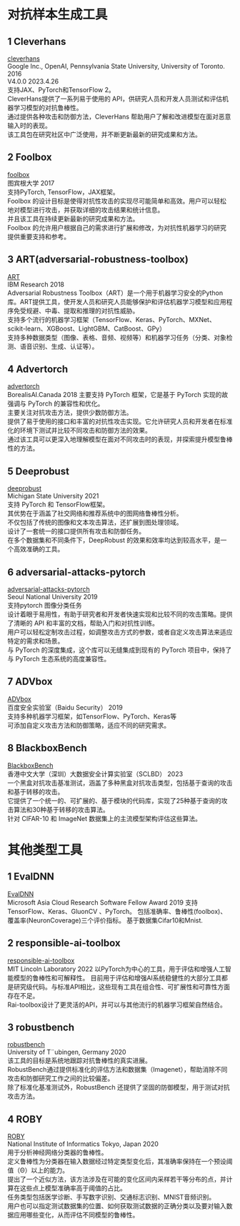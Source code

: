 # 对抗样本生成工具
## 1 Cleverhans
[cleverhans](https://github.com/tensorflow/cleverhans)  
Google Inc., OpenAI, Pennsylvania State University, University of Toronto. 2016  
V4.0.0 2023.4.26  
支持JAX、PyTorch和TensorFlow 2。  
CleverHans提供了一系列易于使用的 API，供研究人员和开发人员测试和评估机器学习模型的对抗鲁棒性。  
通过提供各种攻击和防御方法，CleverHans 帮助用户了解和改进模型在面对恶意输入时的表现。  
该工具包在研究社区中广泛使用，并不断更新最新的研究成果和方法。  

## 2 Foolbox
[foolbox](https://github.com/bethgelab/foolbox)  
图宾根大学 2017  
支持PyTorch, TensorFlow，JAX框架。  
Foolbox 的设计目标是使得对抗性攻击的实现尽可能简单和高效。用户可以轻松地对模型进行攻击，并获取详细的攻击结果和统计信息。  
并且该工具在持续更新最新的研究成果和方法。  
Foolbox 的允许用户根据自己的需求进行扩展和修改，为对抗性机器学习的研究提供重要支持和参考。  

## 3 ART(adversarial-robustness-toolbox)
[ART](https://github.com/IBM/adversarial-robustness-toolbox)  
IBM Research 2018  
Adversarial Robustness Toolbox（ART）是一个用于机器学习安全的Python库。ART提供工具，使开发人员和研究人员能够保护和评估机器学习模型和应用程序免受规避、中毒、提取和推理的对抗性威胁。  
支持多个流行的机器学习框架（TensorFlow、Keras、PyTorch、MXNet、scikit-learn、XGBoost、LightGBM、CatBoost、GPy）  
支持多种数据类型（图像、表格、音频、视频等）和机器学习任务（分类、对象检测、语音识别、生成、认证等）。  

## 4 Advertorch
[advertorch](https://github.com/BorealisAI/advertorch)  
BorealisAI.Canada 2018
主要支持 PyTorch 框架，它是基于 PyTorch 实现的故强调与 PyTorch 的兼容性和优化。  
主要关注对抗攻击方法，提供少数防御方法。  
提供了易于使用的接口和丰富的对抗性攻击实现。它允许研究人员和开发者在标准化的环境下测试并比较不同攻击和防御方法的效果。  
通过该工具可以更深入地理解模型在面对不同攻击时的表现，并探索提升模型鲁棒性的方法。  

## 5 Deeprobust
[deeprobust](https://github.com/DSE-MSU/DeepRobust)  
Michigan State University 2021  
支持 PyTorch 和 TensorFlow框架。  
其优势在于涵盖了社交网络和推荐系统中的图网络鲁棒性分析。  
不仅包括了传统的图像和文本攻击算法，还扩展到图处理领域。  
设计了一套统一的接口提供所有攻击和防御任务。  
在多个数据集和不同条件下，DeepRobust 的效果和效率均达到较高水平，是一个高效准确的工具。  

## 6 adversarial-attacks-pytorch
[adversarial-attacks-pytorch](https://github.com/Harry24k/adversarial-attacks-pytorch)   
 Seoul National University 2019  
支持pytorch 图像分类任务  
设计着眼于易用性，有助于研究者和开发者快速实现和比较不同的攻击策略。提供了清晰的 API 和丰富的文档，帮助入门和对抗性训练。  
用户可以轻松定制攻击过程，如调整攻击方式的参数，或者自定义攻击算法来适应特定的需求和场景。  
与 PyTorch 的深度集成，这个库可以无缝集成到现有的 PyTorch 项目中，保持了与 PyTorch 生态系统的高度兼容性。    

## 7 ADVbox
[ADVbox](https://github.com/advboxes/AdvBox)  
百度安全实验室（Baidu Security） 2019  
支持多种机器学习框架，如TensorFlow、PyTorch、Keras等  
可添加自定义攻击方法和防御策略，适应不同的研究需求。  

## 8 BlackboxBench
[BlackboxBench](https://github.com/SCLBD/BlackboxBench)  
香港中文大学（深圳）大数据安全计算实验室（SCLBD） 2023  
一个黑盒对抗攻击基准测试，涵盖了多种黑盒对抗攻击类型，包括基于查询的攻击和基于转移的攻击。  
它提供了一个统一的、可扩展的、基于模块的代码库，实现了25种基于查询的攻击算法和30种基于转移的攻击算法。  
针对 CIFAR-10 和 ImageNet 数据集上的主流模型架构评估这些算法。  

# 其他类型工具
## 1 EvalDNN
[EvalDNN](https://github.com/yqtianust/EvalDNN)  
Microsoft Asia Cloud Research Software Fellow Award 2019
支持TensorFlow、Keras、GluonCV 、PyTorch。
包括准确率、鲁棒性(foolbox)、覆盖率(NeuronCoverage)三个评价指标。
基于数据集Cifar10和Mnist.  

## 2 responsible-ai-toolbox
[responsible-ai-toolbox](https://github.com/mit-ll-responsible-ai/responsible-ai-toolbox)  
MIT Lincoln Laboratory  2022
以PyTorch为中心的工具，用于评估和增强人工智能模型的鲁棒性和可解释性。
目前用于评估和增强AI系统稳健性的大部分工具都是研究级代码。与标准API相比，这些现有工具在组合性、可扩展性和可靠性方面存在不足。  
Rai-toolbox设计了更灵活的API，并可以与其他流行的机器学习框架自然结合。    

## 3 robustbench
[robustbench](https://github.com/RobustBench/robustbench)  
University of T¨ubingen, Germany 2020  
该工具的目标是系统地跟踪对抗鲁棒性的真实进展。    
RobustBench通过提供标准化的评估方法和数据集（Imagenet），帮助消除不同攻击和防御研究工作之间的比较偏差。  
除了标准化基准测试外，RobustBench 还提供了坚固的防御模型，用于测试对抗攻击方法。  

## 4 ROBY
[ROBY](https://github.com/fmselab/roby)  
National Institute of Informatics Tokyo, Japan 2020  
用于分析神经网络分类器的鲁棒性。  
定义鲁棒性为分类器在输入数据经过特定类型变化后，其准确率保持在一个预设阈值（Θ）以上的能力。  
提出了一个近似方法，该方法涉及在可能的变化区间内采样若干等分布的点，并计算在这些点上模型准确率高于阈值的占比。  
任务类型包括医学诊断、手写数字识别、交通标志识别、MNIST音频识别。  
用户也可以指定测试数据集的位置、如何获取测试数据的正确分类以及要对输入数据应用哪些变化，从而评估不同模型的鲁棒性。  


